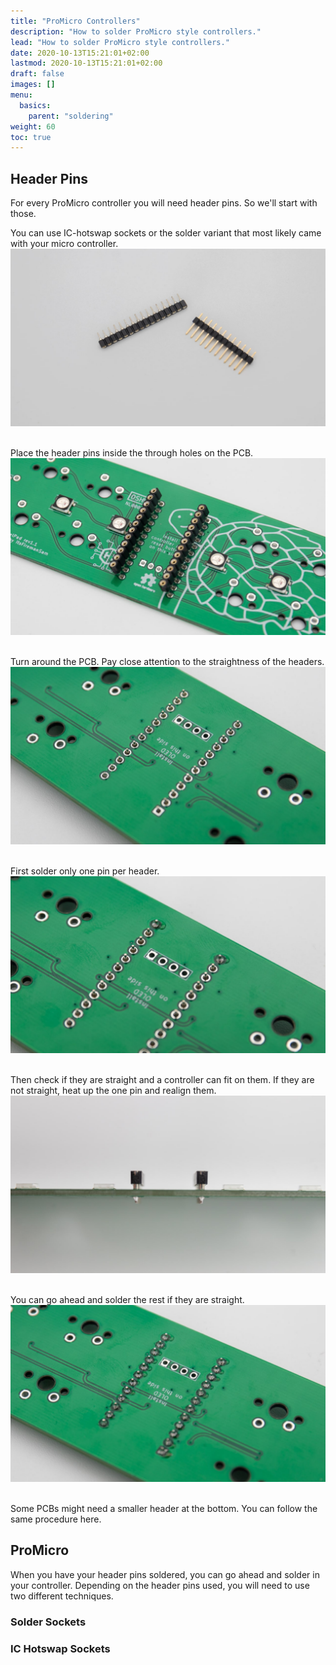 ```yaml
---
title: "ProMicro Controllers"
description: "How to solder ProMicro style controllers."
lead: "How to solder ProMicro style controllers."
date: 2020-10-13T15:21:01+02:00
lastmod: 2020-10-13T15:21:01+02:00
draft: false
images: []
menu:
  basics:
    parent: "soldering"
weight: 60
toc: true
---
```


## Header Pins

For every ProMicro controller you will need header pins. So we'll start with those.

You can use IC-hotswap sockets or the solder variant that most likely came with your micro controller.
![socketsalone](socketsalone.jpg)

<br>Place the header pins inside the through holes on the PCB.
![pcbsockets](pcbsockets.jpg)

<br>Turn around the PCB. Pay close attention to the straightness of the headers.
![socketpins](socketpins.jpg)

<br>First solder only one pin per header.
![1pinsoldered](1pinsoldered.jpg)

<br>Then check if they are straight and a controller can fit on them. If they are not straight, heat up the one pin and realign them.
![sideview](sideview.jpg)

<br>You can go ahead and solder the rest if they are straight.
![allpinssoldered](allpinssoldered.jpg)

<br> Some PCBs might need a smaller header at the bottom. You can follow the same procedure here.

## ProMicro

When you have your header pins soldered, you can go ahead and solder in your controller. Depending on the header pins used, you will need to use two different techniques.

### Solder Sockets

### IC Hotswap Sockets